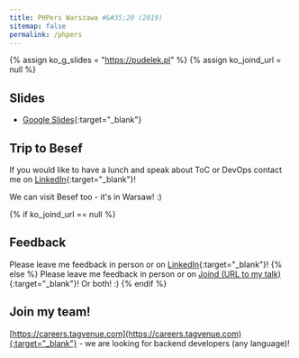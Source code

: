 ```yaml
---
title: PHPers Warszawa #&#35;20 (2019)
sitemap: false
permalink: /phpers
---
```


{% assign ko_g_slides = "https://pudelek.pl" %}
{% assign ko_joind_url = null %}

## Slides

- [Google Slides]({{ko_g_slides}}){:target="_blank"}

## Trip to Besef

If you would like to have a lunch and speak about ToC or DevOps contact me on [LinkedIn](https://www.linkedin.com/in/konradotrebski/){:target="_blank"}! 

We can visit Besef too - it's in Warsaw! :) 

{% if ko_joind_url == null %}
## Feedback
Please leave me feedback in person or on [LinkedIn](https://www.linkedin.com/in/konradotrebski/){:target="_blank"}!
{% else %}
Please leave me feedback in person or on [Joind (URL to my talk)]({{ko_joind_url}}){:target="_blank"}! Or both! :)
{% endif %}

## Join my team!

[https://careers.tagvenue.com](https://careers.tagvenue.com){:target="_blank"} - we are looking for backend developers (any language)!